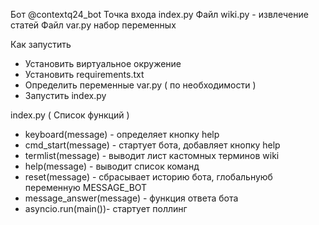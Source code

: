 Бот @contextq24_bot
Точка входа index.py
Файл wiki.py - извлечение статей
Файл var.py набор переменных

Как запустить
- Установить виртуальное окружение
- Установить requirements.txt
- Определить переменные var.py ( по необходимости )
- Запустить index.py

index.py ( Список функций )
- keyboard(message)  - определяет кнопку help 
- cmd_start(message) - стартует бота, добавляет кнопку help
- termlist(message)  - выводит лист кастомных терминов wiki
- help(message)      - выводит список команд
- reset(message)     - сбрасывает историю бота, глобальнуюб переменную MESSAGE_BOT
- message_answer(message) - функция ответа бота
- asyncio.run(main())- стартует поллинг 
